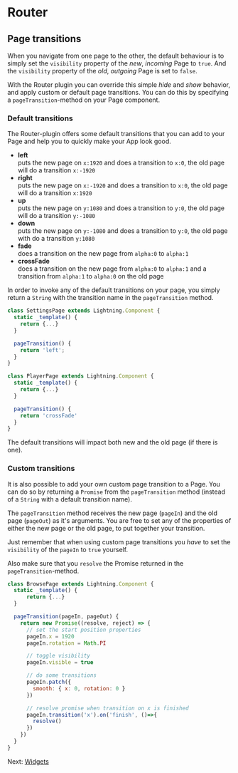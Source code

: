 # Router

## Page transitions

When you navigate from one page to the other, the default behaviour is to simply set the `visibility` property of the
_new_, _incoming_ Page to `true`. And the `visibility` property of the _old_, _outgoing_ Page is set to `false`.

With the Router plugin you can override this simple _hide_ and _show_ behavior, and apply custom or default page transitions.
You can do this by specifying a `pageTransition`-method on your Page component.

### Default transitions

The Router-plugin offers some default transitions that you can add to your Page and help you to quickly make your App look good.

-  **left**<br />puts the new page on `x:1920` and does a transition to `x:0`, the old page will do a transition `x:-1920`
-  **right**<br />puts the new page on `x:-1920` and does a transition to `x:0`, the old page will do a transition `x:1920`
-  **up**<br />puts the new page on `y:1080` and does a transition to `y:0`, the old page will do a transition `y:-1080`
-  **down**<br />puts the new page on `y:-1080` and does a transition to `y:0`, the old page with do a transition `y:1080`
-  **fade**<br />does a transition on the new page from `alpha:0` to `alpha:1`
-  **crossFade**<br />does a transition on the new page from `alpha:0` to `alpha:1` and a transition from `alpha:1` to `alpha:0` on the old page


In order to invoke any of the default transitions on your page, you simply return a `String` with the transition name in
the `pageTransition` method.

```js
class SettingsPage extends Lightning.Component {
  static _template() {
    return {...}
  }

  pageTransition() {
    return 'left';
  }
}

class PlayerPage extends Lightning.Component {
  static _template() {
    return {...}
  }

  pageTransition() {
    return 'crossFade'
  }
}
```

The default transitions will impact both new and the old page (if there is one).

### Custom transitions

It is also possible to add your own custom page transition to a Page. You can do so by returning a `Promise` from the `pageTransition` method (instead of a `String` with a default transition name).

The `pageTransition` method receives the new page (`pageIn`) and the old page (`pageOut`) as it's arguments.
You are free to set any of the properties of either the new page or the old page, to put together your transition.

Just remember that when using custom page transitions you _have_ to set the `visibility` of the `pageIn` to `true` yourself.

Also make sure that you `resolve` the Promise returned in the `pageTransition`-method.

```js
class BrowsePage extends Lightning.Component {
  static _template() {
      return {...}
  }

  pageTransition(pageIn, pageOut) {
    return new Promise((resolve, reject) => {
      // set the start position properties
      pageIn.x = 1920
      pageIn.rotation = Math.PI

      // toggle visibility
      pageIn.visible = true

      // do some transitions
      pageIn.patch({
        smooth: { x: 0, rotation: 0 }
      })

      // resolve promise when transition on x is finished
      pageIn.transition('x').on('finish', ()=>{
        resolve()
      })
    })
  }
}
```

Next:
[Widgets](widgets.md)
